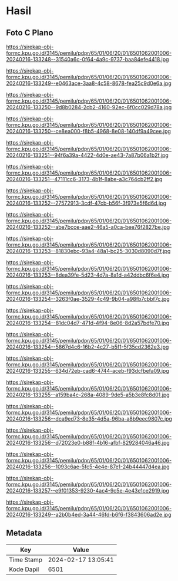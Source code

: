 # Hasil

## Foto C Plano

https://sirekap-obj-formc.kpu.go.id/3145/pemilu/pdpr/65/01/06/20/01/6501062001006-20240216-133248--31540a6c-0f64-4a9c-9737-baa84efe4418.jpg

https://sirekap-obj-formc.kpu.go.id/3145/pemilu/pdpr/65/01/06/20/01/6501062001006-20240216-133249--e0463ace-3aa8-4c58-8678-fea25c9d0e6a.jpg

https://sirekap-obj-formc.kpu.go.id/3145/pemilu/pdpr/65/01/06/20/01/6501062001006-20240216-133250--9d8b0284-2cb2-4160-92ec-6f0cc029d78a.jpg

https://sirekap-obj-formc.kpu.go.id/3145/pemilu/pdpr/65/01/06/20/01/6501062001006-20240216-133250--ce8ea000-f8b5-4968-8e08-140df9a49cee.jpg

https://sirekap-obj-formc.kpu.go.id/3145/pemilu/pdpr/65/01/06/20/01/6501062001006-20240216-133251--94f6a39a-4422-4d0e-ae43-7a87b06a1b2f.jpg

https://sirekap-obj-formc.kpu.go.id/3145/pemilu/pdpr/65/01/06/20/01/6501062001006-20240216-133251--47111cc6-3173-4b1f-8abe-a3c764cb2ff2.jpg

https://sirekap-obj-formc.kpu.go.id/3145/pemilu/pdpr/65/01/06/20/01/6501062001006-20240216-133252--27572913-3cdf-47cb-b56f-3f973e5f6d6d.jpg

https://sirekap-obj-formc.kpu.go.id/3145/pemilu/pdpr/65/01/06/20/01/6501062001006-20240216-133252--abe7bcce-aae2-46a5-a0ca-bee76f2827be.jpg

https://sirekap-obj-formc.kpu.go.id/3145/pemilu/pdpr/65/01/06/20/01/6501062001006-20240216-133253--81830ebc-93a4-48a1-bc25-3030d8090d7f.jpg

https://sirekap-obj-formc.kpu.go.id/3145/pemilu/pdpr/65/01/06/20/01/6501062001006-20240216-133253--8dea39fe-5d23-4d7a-8a1d-a42ddbc6f6e4.jpg

https://sirekap-obj-formc.kpu.go.id/3145/pemilu/pdpr/65/01/06/20/01/6501062001006-20240216-133254--3263f0ae-3529-4c49-9b04-a98fb7cbbf7c.jpg

https://sirekap-obj-formc.kpu.go.id/3145/pemilu/pdpr/65/01/06/20/01/6501062001006-20240216-133254--81dc04d7-471d-4f94-8e06-8d2a57bdfe70.jpg

https://sirekap-obj-formc.kpu.go.id/3145/pemilu/pdpr/65/01/06/20/01/6501062001006-20240216-133254--5867d4c6-16b2-4c27-b5f1-5f35cd2362e3.jpg

https://sirekap-obj-formc.kpu.go.id/3145/pemilu/pdpr/65/01/06/20/01/6501062001006-20240216-133255--634d72eb-cad6-4744-aceb-f93dcfbefa09.jpg

https://sirekap-obj-formc.kpu.go.id/3145/pemilu/pdpr/65/01/06/20/01/6501062001006-20240216-133255--a159ba4c-268a-4089-9de5-a5b3e8fc8d01.jpg

https://sirekap-obj-formc.kpu.go.id/3145/pemilu/pdpr/65/01/06/20/01/6501062001006-20240216-133256--dca9ed73-8e35-4d5a-96ba-a8b9eec9807c.jpg

https://sirekap-obj-formc.kpu.go.id/3145/pemilu/pdpr/65/01/06/20/01/6501062001006-20240216-133256--d72023e0-b88f-4b16-afbf-829284046a46.jpg

https://sirekap-obj-formc.kpu.go.id/3145/pemilu/pdpr/65/01/06/20/01/6501062001006-20240216-133256--1093c6ae-5fc5-4e4e-87e1-24b44447d4ea.jpg

https://sirekap-obj-formc.kpu.go.id/3145/pemilu/pdpr/65/01/06/20/01/6501062001006-20240216-133257--e9f01353-9230-4ac4-9c5e-4e43e1ce2919.jpg

https://sirekap-obj-formc.kpu.go.id/3145/pemilu/pdpr/65/01/06/20/01/6501062001006-20240216-133249--a2b0b4ed-3a44-46fd-b6f6-f3843606ad2e.jpg


## Metadata

| Key        | Value               |
| ---------- | ------------------- |
| Time Stamp | 2024-02-17 13:05:41 |
| Kode Dapil | 6501                |



